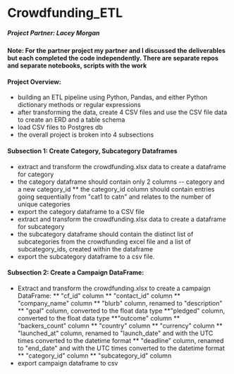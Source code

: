 # Crowdfunding_ETL

##### Project Partner: Lacey Morgan
#### Note: For the partner project my partner and I discussed the deliverables but each completed the code independently. There are separate repos and separate notebooks, scripts with the work

#### Project Overview:
* building an ETL pipeline using Python, Pandas, and either Python dictionary methods or regular expressions 
* after transforming the data, create 4 CSV files and use the CSV file data to create an ERD and a table schema
* load CSV files to Postgres db
* the overall project is broken into 4 subsections

#### Subsection 1: Create Category, Subcategory Dataframes
* extract and transform the crowdfunding.xlsx data to create a dataframe for category
* the category dataframe should contain only 2 columns -- category and a new category_id
** the category_id column should contain entries going sequentially from "cat1 to catn" and relates to the number of unique categories
* export the category dataframe to a CSV file
* extract and transform the crowdfunding.xlsx data to create a dataframe for subcategory
* the subcategory dataframe should contain the distinct list of subcategories from the crowdfunding excel file and a list of subcategory_ids, created within the dataframe
* export the subcategory dataframe to a csv file.

#### Subsection 2: Create a Campaign DataFrame:
* Extract and transform the crowdfunding.xlsx to create a campaign DataFrame:
** "cf_id" column
** "contact_id" column
** "company_name" column
** "blurb" column, renamed to "description"
** "goal" column, converted to the float data type
**"pledged" column, converted to the float data type
**"outcome" column
** "backers_count" column
** "country" column
** "currency" column
** "launched_at" column, renamed to "launch_date" and with the UTC times converted to the datetime format
** "deadline" column, renamed to "end_date" and with the UTC times converted to the datetime format
** "category_id" column
** "subcategory_id" column
* export campaign dataframe to csv